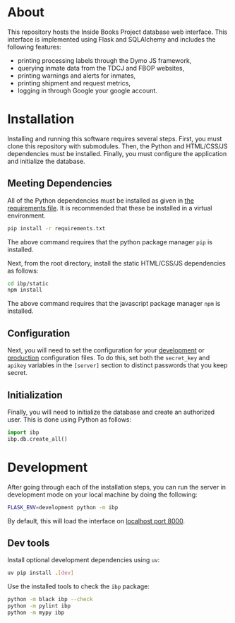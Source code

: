 # About

This repository hosts the Inside Books Project database web interface.
This interface is implemented using Flask and SQLAlchemy and includes the following features:

- printing processing labels through the Dymo JS framework,
- querying inmate data from the TDCJ and FBOP websites,
- printing warnings and alerts for inmates,
- printing shipment and request metrics,
- logging in through Google your google account.

# Installation

Installing and running this software requires several steps.
First, you must clone this repository with submodules.
Then, the Python and HTML/CSS/JS dependencies must be installed.
Finally, you must configure the application and initialize the database.

## Meeting Dependencies

All of the Python dependencies must be installed as given in [the requirements file](requirements.txt).
It is recommended that these be installed in a virtual environment.

```bash
pip install -r requirements.txt
```

The above command requires that the python package manager `pip` is installed.

Next, from the root directory, install the static HTML/CSS/JS dependencies as follows:

```bash
cd ibp/static
npm install
```

The above command requires that the javascript package manager `npm` is installed.

## Configuration

Next, you will need to set the configuration for your [development](conf/dev.conf) or [production](conf/production.conf) configuration files.
To do this, set both the `secret_key` and `apikey` variables in the `[server]` section to distinct passwords that you keep secret.

## Initialization

Finally, you will need to initialize the database and create an authorized user.
This is done using Python as follows:

```python
import ibp
ibp.db.create_all()
```

# Development

After going through each of the installation steps,
you can run the server in development mode on your local machine by doing the following:

```bash
FLASK_ENV=development python -m ibp
```

By default, this will load the interface on [localhost port 8000](http://localhost:8000).

## Dev tools

Install optional development dependencies using `uv`:

```bash
uv pip install .[dev]
```

Use the installed tools to check the `ibp` package:

```bash
python -m black ibp --check
python -m pylint ibp
python -m mypy ibp
```
